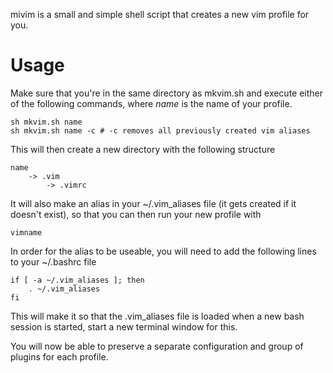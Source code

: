 mivim is a small and simple shell script that creates a new vim profile for you.

Usage
=====

Make sure that you're in the same directory as mkvim.sh and execute either of the following commands, where *name* is the name of your profile.

```
sh mkvim.sh name
sh mkvim.sh name -c # -c removes all previously created vim aliases
```

This will then create a new directory with the following structure

```
name
    -> .vim
        -> .vimrc
```

It will also make an alias in your ~/.vim_aliases file (it gets created if it doesn't exist), so that you can then run your new profile with

```
vimname
```

In order for the alias to be useable, you will need to add the following lines to your ~/.bashrc file

```
if [ -a ~/.vim_aliases ]; then
	. ~/.vim_aliases
fi
```

This will make it so that the .vim_aliases file is loaded when a new bash session is started, start a new terminal window for this.

You will now be able to preserve a separate configuration and group of plugins for each profile.